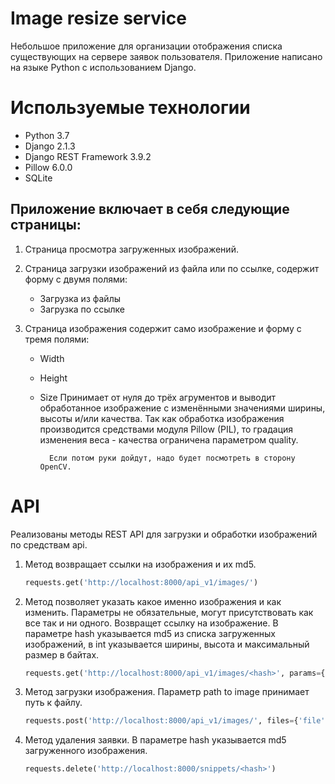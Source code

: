 # Image resize service

Небольшое приложение для организации отображения списка существующих на сервере заявок пользователя. Приложение написано на языке Python с использованием Django.

# Используемые технологии

+ Python 3.7
+ Django 2.1.3
+ Django REST Framework 3.9.2
+ Pillow 6.0.0
+ SQLite

## Приложение включает в себя следующие страницы:

1. Страница просмотра загруженных изображений.

2.	Страница загрузки изображений из файла или по ссылке, содержит форму с двумя полями: 
    + Загрузка из файлы
    + Загрузка по ссылке

3.	Страница изображения содержит само изображение и форму с тремя полями:
    + Width
    + Height 
    + Size 
Принимает от нуля до трёх агрументов и выводит обработанное изображение с изменёнными значениями ширины, высоты и/или качества. Так как обработка изображения производится средствами модуля Pillow (PIL), то градация изменения веса - качества ограничена параметром quality.

            Если потом руки дойдут, надо будет посмотреть в сторону OpenCV. 
# API
Реализованы методы REST API для загрузки и обработки изображений по средствам api.
1. Метод возвращает ссылки на изображения и их md5.
    ```python
    requests.get('http://localhost:8000/api_v1/images/')
    ```
2. Метод позволяет указать какое именно изображения и как изменить. Параметры не обязательные, могут присутствовать как все так и ни одного. Возвращет ссылку на изображение.
    В параметре hash указывается md5 из списка загруженных изображений, в int указывается ширины, высота и максимальный размер в байтах.
    ```python
    requests.get('http://localhost:8000/api_v1/images/<hash>', params={'width':<int>, 'height':<int>, 'size':<int>}
    ```
3. Метод загрузки изображения.
    Параметр path to image принимает путь к файлу.
    ```python
    requests.post('http://localhost:8000/api_v1/images/', files={'file':open(<path to image>, 'br')})
    ```
4. Метод удаления заявки.
    В параметре hash указывается md5 загруженного изображения.
    ```python
    requests.delete('http://localhost:8000/snippets/<hash>')
    ```
